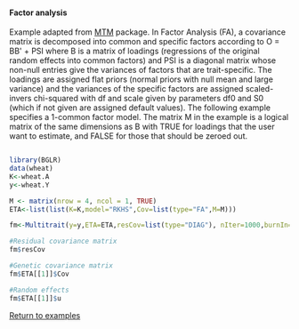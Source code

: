 #### Factor analysis

Example adapted from  [MTM](http://quantgen.github.io/MTM/vignette.html) package.
In Factor Analysis (FA), a covariance matrix is decomposed into common and 
specific factors according to O = BB' + PSI where B is a matrix of loadings 
(regressions of the original random effects into common factors) and PSI
is a diagonal matrix whose non-null entries give the variances of factors 
that are trait-specific. The loadings are assigned flat priors 
(normal priors with null mean and large variance) and the variances 
of the specific factors are assigned scaled-invers chi-squared with df 
and scale given by parameters df0 and S0 
(which if not given are assigned default values). The following example 
specifies a 1-common factor model. 
The matrix M in the example is a logical matrix of the same dimensions as B
with TRUE for loadings that the user want to estimate, 
and FALSE for those that should be zeroed out.

```R

library(BGLR)
data(wheat)
K<-wheat.A
y<-wheat.Y

M <- matrix(nrow = 4, ncol = 1, TRUE)
ETA<-list(list(K=K,model="RKHS",Cov=list(type="FA",M=M)))

fm<-Multitrait(y=y,ETA=ETA,resCov=list(type="DIAG"), nIter=1000,burnIn=500)

#Residual covariance matrix
fm$resCov

#Genetic covariance matrix
fm$ETA[[1]]$Cov

#Random effects
fm$ETA[[1]]$u

```

[Return to examples](https://github.com/gdlc/BGLR-R/blob/master/README.md)
